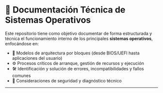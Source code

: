 # 🧠 Documentación Técnica de Sistemas Operativos

Este repositorio tiene como objetivo documentar de forma estructurada y técnica el funcionamiento interno de los principales **sistemas operativos**, enfocándose en:

- 🧱 Modelos de arquitectura por bloques (desde BIOS/UEFI hasta aplicaciones del usuario)
- ⚙️ Procesos críticos de arranque, gestión de recursos y ejecución
- 🛠️ Identificación y solución de errores, incompatibilidades y fallos comunes
- 🔐 Consideraciones de seguridad y diagnóstico técnico

---
